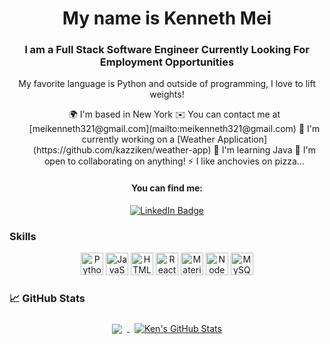 
<!-- ## Hi there 👋 -->

<h1 align="center">My name is Kenneth Mei</h1>
<h3 align="center">I am a Full Stack Software Engineer Currently Looking For Employment Opportunities</h3>

<div align="center">
My favorite language is Python and outside of programming, I love to lift weights!
 <ul align="center">
 🌍  I'm based in New York
 ✉️  You can contact me at [meikenneth321@gmail.com](mailto:meikenneth321@gmail.com)
 🚀  I'm currently working on a [Weather Application](https://github.com/kazziken/weather-app)
 🧠  I'm learning Java
 🤝  I'm open to collaborating on anything!
 ⚡  I like anchovies on pizza...
 </ul>
</div>

<h4 align="center">You can find me:</h3>
<div align='center'>
  <a href="https://www.linkedin.com/in/kenneth-mei/">
    <img src="https://img.shields.io/badge/LinkedIn-blue?style=for-the-badge&logo=linkedin&logoColor=white" alt="LinkedIn Badge"/>
  </a>
</div>

### Skills

<p align="center">
<a href="https://www.python.org/" target="_blank" rel="noreferrer"><img src="https://raw.githubusercontent.com/danielcranney/readme-generator/main/public/icons/skills/python-colored.svg" width="36" height="36" alt="Python" /></a>
<a href="https://developer.mozilla.org/en-US/docs/Web/JavaScript" target="_blank" rel="noreferrer"><img src="https://raw.githubusercontent.com/danielcranney/readme-generator/main/public/icons/skills/javascript-colored.svg" width="36" height="36" alt="JavaScript" /></a>
<a href="https://developer.mozilla.org/en-US/docs/Glossary/HTML5" target="_blank" rel="noreferrer"><img src="https://raw.githubusercontent.com/danielcranney/readme-generator/main/public/icons/skills/html5-colored.svg" width="36" height="36" alt="HTML5" /></a>
<a href="https://reactjs.org/" target="_blank" rel="noreferrer"><img src="https://raw.githubusercontent.com/danielcranney/readme-generator/main/public/icons/skills/react-colored.svg" width="36" height="36" alt="React" /></a>
<a href="https://mui.com/" target="_blank" rel="noreferrer"><img src="https://raw.githubusercontent.com/danielcranney/readme-generator/main/public/icons/skills/materialui-colored.svg" width="36" height="36" alt="Material UI" /></a>
<a href="https://nodejs.org/en/" target="_blank" rel="noreferrer"><img src="https://raw.githubusercontent.com/danielcranney/readme-generator/main/public/icons/skills/nodejs-colored.svg" width="36" height="36" alt="NodeJS" /></a>
<a href="https://www.mysql.com/" target="_blank" rel="noreferrer"><img src="https://raw.githubusercontent.com/danielcranney/readme-generator/main/public/icons/skills/mysql-colored.svg" width="36" height="36" alt="MySQL" /></a>


### &#x1f4c8; GitHub Stats
<div align='center'>
  <a href="https://github.com/kazziken">
    <img align="center" style="margin:0.5rem" src="https://github-readme-stats.vercel.app/api/top-langs/?username=kazziken&title_color=ffffff&text_color=c9cacc&icon_color=4AB197&bg_color=036c5f" />
  </a>

  <a href="https://github.com/kazziken">
    <img align="center" style="margin:0.5rem" src="https://github-readme-stats.vercel.app/api?username=kazziken&show_icons=true&line_height=27&count_private=true&title_color=ffffff&text_color=c9cacc&icon_color=4AB097&bg_color=036c5f" alt="Ken's GitHub Stats" />
  </a>
</div>
